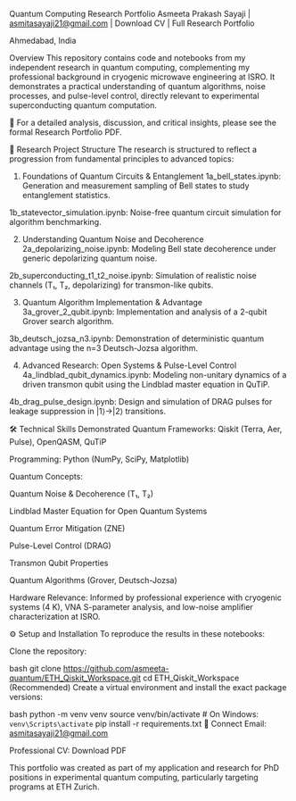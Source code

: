 Quantum Computing Research Portfolio
Asmeeta Prakash Sayaji | asmitasayaji21@gmail.com | Download CV | Full Research Portfolio

Ahmedabad, India

Overview
This repository contains code and notebooks from my independent research in quantum computing, complementing my professional background in cryogenic microwave engineering at ISRO. It demonstrates a practical understanding of quantum algorithms, noise processes, and pulse-level control, directly relevant to experimental superconducting quantum computation.

📄 For a detailed analysis, discussion, and critical insights, please see the formal Research Portfolio PDF.

📁 Research Project Structure
The research is structured to reflect a progression from fundamental principles to advanced topics:

1. Foundations of Quantum Circuits & Entanglement
1a_bell_states.ipynb: Generation and measurement sampling of Bell states to study entanglement statistics.

1b_statevector_simulation.ipynb: Noise-free quantum circuit simulation for algorithm benchmarking.

2. Understanding Quantum Noise and Decoherence
2a_depolarizing_noise.ipynb: Modeling Bell state decoherence under generic depolarizing quantum noise.

2b_superconducting_t1_t2_noise.ipynb: Simulation of realistic noise channels (T₁, T₂, depolarizing) for transmon-like qubits.

3. Quantum Algorithm Implementation & Advantage
3a_grover_2_qubit.ipynb: Implementation and analysis of a 2-qubit Grover search algorithm.

3b_deutsch_jozsa_n3.ipynb: Demonstration of deterministic quantum advantage using the n=3 Deutsch-Jozsa algorithm.

4. Advanced Research: Open Systems & Pulse-Level Control
4a_lindblad_qubit_dynamics.ipynb: Modeling non-unitary dynamics of a driven transmon qubit using the Lindblad master equation in QuTiP.

4b_drag_pulse_design.ipynb: Design and simulation of DRAG pulses for leakage suppression in |1⟩→|2⟩ transitions.

🛠️ Technical Skills Demonstrated
Quantum Frameworks: Qiskit (Terra, Aer, Pulse), OpenQASM, QuTiP

Programming: Python (NumPy, SciPy, Matplotlib)

Quantum Concepts:

Quantum Noise & Decoherence (T₁, T₂)

Lindblad Master Equation for Open Quantum Systems

Quantum Error Mitigation (ZNE)

Pulse-Level Control (DRAG)

Transmon Qubit Properties

Quantum Algorithms (Grover, Deutsch-Jozsa)

Hardware Relevance: Informed by professional experience with cryogenic systems (4 K), VNA S-parameter analysis, and low-noise amplifier characterization at ISRO.

⚙️ Setup and Installation
To reproduce the results in these notebooks:

Clone the repository:

bash
git clone https://github.com/asmeeta-quantum/ETH_Qiskit_Workspace.git
cd ETH_Qiskit_Workspace
(Recommended) Create a virtual environment and install the exact package versions:

bash
python -m venv venv
source venv/bin/activate  # On Windows: `venv\Scripts\activate`
pip install -r requirements.txt
🔗 Connect
Email: asmitasayaji21@gmail.com

Professional CV: Download PDF

This portfolio was created as part of my application and research for PhD positions in experimental quantum computing, particularly targeting programs at ETH Zurich.

